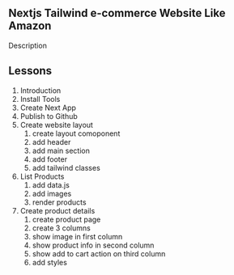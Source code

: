 ## Nextjs Tailwind e-commerce Website Like Amazon

Description

## Lessons

1. Introduction
2. Install Tools
3. Create Next App
4. Publish to Github
5. Create website layout
   1. create layout comoponent 
   2. add header
   3. add main section
   4. add footer 
   5. add tailwind classes
6. List Products 
   1. add data.js
   2. add images
   3. render products 
7. Create product details
   1. create product page
   2. create 3 columns
   3. show image in first column
   4. show product info in second column
   5. show add to cart action on third column
   6. add styles









